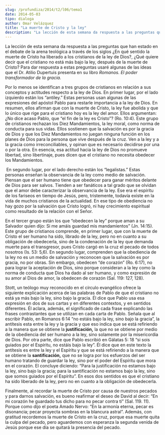 ```yaml
---
slug: /profundiza/2014/t2/l06/tema1
date: 2014-05-03
tipo: dialoga
author: Omar Velázquez
title: "La muerte de Cristo y la ley"
description: "La lección de esta semana da respuesta a las preguntas que han estado en el  debate de la arena teológica a través de los siglos ¿En qué sentido la muerte  de Cristo ha liberado a los cristianos de la ley de Dios?, ¿Qué quiere decir  que el cristiano no está más bajo la ley, d..."
---
```


La lección de esta semana da respuesta a las preguntas que han estado en el debate de la arena teológica a través de los siglos ¿En qué sentido la muerte de Cristo ha liberado a los cristianos de la ley de Dios?, ¿Qué quiere decir que el cristiano no está más bajo la ley, después de la muerte de Cristo? Para dar respuesta a estas preguntas usaré algunas de las ideas que el Dr. Atilio Dupertuis presenta en su libro _Romanos. El poder transformador de la gracia._

Por lo menos se identifican a tres grupos de cristianos en relación a sus conceptos y actitudes respecto a la ley de Dios. En primer lugar, por el lado izquierdo están los “antiley.” Estas personas usan algunas de las expresiones del apóstol Pablo para restarle importancia a la ley de Dios. En resumen, ellos afirman que con la muerte de Cristo, la ley fue abolida y que lo único que rige para el cristiano hoy es la ley del amor. Ellos argumentan: ¿No dice acaso Pablo, que “el fin de la ley es Cristo”? (Ro. 10:4). Este grupo de cristianos rechazan los Diez Mandamientos, la ley moral, como norma de conducta para sus vidas. Ellos sostienen que la salvación es por la gracia de Dios y que los Diez Mandamientos no juegan ninguna función en los planes de Dios para la persona que vive después de la cruz. Ven a la ley y a la gracia como irreconciliables, y opinan que es necesario decidirse por una o por la otra. En esencia, esa actitud hacia la ley de Dios no promueve libertad, sino libertinaje, pues dicen que el cristiano no necesita obedecer los Mandamientos.

 En segundo lugar, por el lado derecho están los “legalistas.” Estas personas enseñan la observancia de la ley como medio de salvación. Piensan que el ser humano tiene que obedecer para ganar méritos delante de Dios para ser salvos. Tienden a ser fanáticos a tal grado que se olvidan que el amor debe caracterizar la observancia de la ley. Ese era el espíritu de los fariseos en tiempo de Jesús, pero, tristemente, todavía existe en la vida de muchos cristianos de la actualidad. En ese tipo de obediencia no hay gozo por la salvación que Cristo logró, ni hay crecimiento espiritual como resultado de la relación con el Señor.

En el tercer grupo están los que “obedecen la ley” porque aman a su Salvador quien dijo: Si me amáis guardad mis mandamientos” (Jn. 14:15). Este grupo de cristianos comprende, en primer lugar, que con la muerte de Cristo el ser humano ha sido, librado de la ley, pero no en cuanto a su obligación de obedecerla, sino de la condenación de la ley que demanda muerte para el transgresor, pues Cristo cargó en la cruz el pecado de todos nosotros (Is. 53: 5,6). En segundo lugar, comprenden que la obediencia de la ley no es un medio de salvación y reconocen que la salvación es por gracia, no por obras. Sin embargo, obedecen “de corazón” (Ro. 6:17), no para lograr la aceptación de Dios, sino porque consideran a la ley como la norma de conducta que Dios ha dado al ser humano, y como expresión de su amor al Dios de amor, la obedecen de corazón (Sal. 119: 127, 128).

Stott, un teólogo muy reconocido en el círculo evangélico ofrece la siguiente explicación acerca de las palabras de Pablo de que el cristiano no está ya más bajo la ley, sino bajo la gracia. Él dice que Pablo usa esa expresión en dos de sus cartas y en diferentes contextos, y en sentidos diferentes. Él aclara, además, el significado de cada frase explicando las frases contrastantes que se utilizan en cada carta de Pablo. Señala que al escribir Pablo, en Romanos 6:14 “no estáis bajo la ley, sino bajo la gracia”, la antítesis esta entre la ley y la gracia y que eso indica que se está refiriendo a la manera que se obtiene la **justificación,** la que no se obtiene por medio de la obediencia del ser humano a la ley, sino solamente por la misericordia de Dios. Por otra parte, dice que Pablo escribió en Gálatas 5: 18 “si sois guiados por el Espíritu, no estáis bajo la ley”. Él dice que en este texto la antítesis es entre la ley y el Espíritu y que se está refiriendo a la manera que se obtiene la **santificación,** que no se logra por los esfuerzos del ser humano tratando de guardar la ley, sino por el poder del Espíritu que mora en el corazón. El concluye diciendo: “Para la justificación no estamos bajo la ley, sino bajo la gracia; para la santificación no estamos bajo la ley, sino que somos guiados por el Espíritu”. En esos dos sentidos es que el cristiano ha sido liberado de la ley, pero no en cuanto a la obligación de obedecerla.

Finalmente, al recordar la muerte de Cristo por causa de nuestros pecados y para darnos salvación, es bueno reafirmar el deseo de David al decir: “En mi corazón he guardado tus dicho para no pecar contra ti” (Sal. 119. 11). Porque como dijo el poeta Amado Nervo: “En la armonía eterna, pecar es disonancia; pecar proyecta sombras en la blancura astral”. Además, con gratitud recordemos la muerte de Cristo en la cruz, porque esa muerte quita la culpa del pecado, pero aguardemos con esperanza la segunda venida de Jesús porque ese día se quitará la presencia del pecado.
